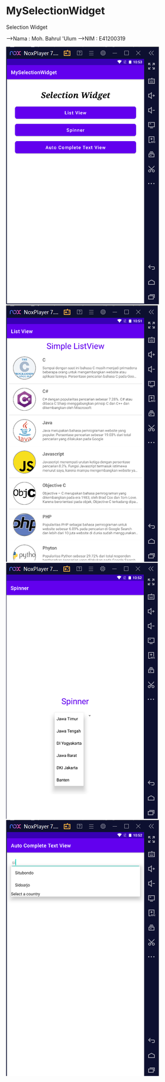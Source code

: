 # MySelectionWidget
Selection Widget

-->Nama  : Moh. Bahrul 'Ulum
-->NIM   : E41200319

![](screenshot-hasil/main.png)
![](screenshot-hasil/listview.png)
![](screenshot-hasil/spinner.png)
![](screenshot-hasil/auto-complete.png)

